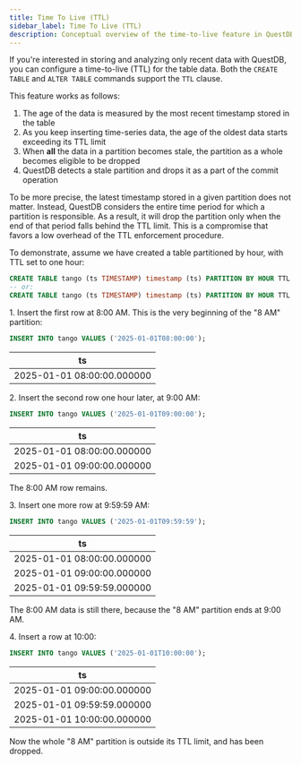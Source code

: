 ```yaml
---
title: Time To Live (TTL)
sidebar_label: Time To Live (TTL)
description: Conceptual overview of the time-to-live feature in QuestDB. Use it to limit data size.
---
```


If you're interested in storing and analyzing only recent data with QuestDB, you
can configure a time-to-live (TTL) for the table data. Both the `CREATE TABLE`
and `ALTER TABLE` commands support the `TTL` clause.

This feature works as follows:

1. The age of the data is measured by the most recent timestamp stored in the table
2. As you keep inserting time-series data, the age of the oldest data starts
   exceeding its TTL limit
3. When **all** the data in a partition becomes stale, the partition as a whole
   becomes eligible to be dropped
4. QuestDB detects a stale partition and drops it as a part of the commit
   operation

To be more precise, the latest timestamp stored in a given partition does not
matter. Instead, QuestDB considers the entire time period for which a partition
is responsible. As a result, it will drop the partition only when the end of
that period falls behind the TTL limit. This is a compromise that favors a low
overhead of the TTL enforcement procedure.

To demonstrate, assume we have created a table partitioned by hour, with TTL set
to one hour:

```sql
CREATE TABLE tango (ts TIMESTAMP) timestamp (ts) PARTITION BY HOUR TTL 1 HOUR;
-- or:
CREATE TABLE tango (ts TIMESTAMP) timestamp (ts) PARTITION BY HOUR TTL 1H;
```

1\. Insert the first row at 8:00 AM. This is the very beginning of the "8 AM"
partition:

```sql
INSERT INTO tango VALUES ('2025-01-01T08:00:00');
```

| ts |
|----|
| 2025-01-01 08:00:00.000000 |

2\. Insert the second row one hour later, at 9:00 AM:

```sql
INSERT INTO tango VALUES ('2025-01-01T09:00:00');
```

| ts |
|----|
| 2025-01-01 08:00:00.000000 |
| 2025-01-01 09:00:00.000000 |

The 8:00 AM row remains.

3\. Insert one more row at 9:59:59 AM:

```sql
INSERT INTO tango VALUES ('2025-01-01T09:59:59');
```

| ts |
|----|
| 2025-01-01 08:00:00.000000 |
| 2025-01-01 09:00:00.000000 |
| 2025-01-01 09:59:59.000000 |

The 8:00 AM data is still there, because the "8 AM" partition ends at 9:00 AM.

4\. Insert a row at 10:00:

```sql
INSERT INTO tango VALUES ('2025-01-01T10:00:00');
```

| ts |
|----|
| 2025-01-01 09:00:00.000000 |
| 2025-01-01 09:59:59.000000 |
| 2025-01-01 10:00:00.000000 |

Now the whole "8 AM" partition is outside its TTL limit, and has been dropped.
